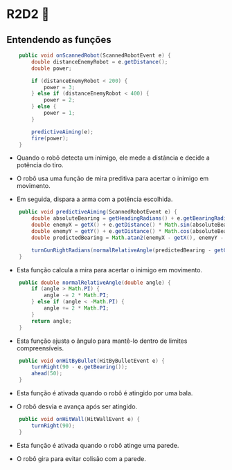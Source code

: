# R2D2 🤖

## Entendendo as funções

```Java
    public void onScannedRobot(ScannedRobotEvent e) {
        double distanceEnemyRobot = e.getDistance();
        double power;

        if (distanceEnemyRobot < 200) {
            power = 3;
        } else if (distanceEnemyRobot < 400) {
            power = 2;
        } else {
            power = 1;
        }

        predictiveAiming(e);
        fire(power);
    }
```

- Quando o robô detecta um inimigo, ele mede a distância e decide a potência do tiro.

- O robô usa uma função de mira preditiva para acertar o inimigo em movimento.

- Em seguida, dispara a arma com a potência escolhida.

```Java
    public void predictiveAiming(ScannedRobotEvent e) {
        double absoluteBearing = getHeadingRadians() + e.getBearingRadians();
        double enemyX = getX() + e.getDistance() * Math.sin(absoluteBearing);
        double enemyY = getY() + e.getDistance() * Math.cos(absoluteBearing);
        double predictedBearing = Math.atan2(enemyX - getX(), enemyY - getY());

        turnGunRightRadians(normalRelativeAngle(predictedBearing - getGunHeadingRadians()));
    }
```

- Esta função calcula a mira para acertar o inimigo em movimento.

```Java
    public double normalRelativeAngle(double angle) {
        if (angle > Math.PI) {
            angle -= 2 * Math.PI;
        } else if (angle < -Math.PI) {
            angle += 2 * Math.PI;
        }
        return angle;
    }
```

- Esta função ajusta o ângulo para mantê-lo dentro de limites compreensíveis.

```Java
    public void onHitByBullet(HitByBulletEvent e) {
        turnRight(90 - e.getBearing());
        ahead(50);
    }
```

- Esta função é ativada quando o robô é atingido por uma bala.

- O robô desvia e avança após ser atingido.

```Java
    public void onHitWall(HitWallEvent e) {
        turnRight(90);
    }
```

- Esta função é ativada quando o robô atinge uma parede.

- O robô gira para evitar colisão com a parede.

